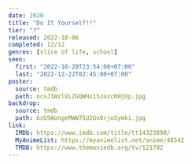 ```yaml
---
date: 2020
title: "Do It Yourself!!"
tier: "?"
released: 2022-10-06
completed: 12/12
genres: [slice of life, school]
seen:
  first: "2022-10-20T23:54:00+07:00"
  last: "2022-12-22T02:45:00+07:00"
poster:
  source: tmdb
  path: ocsJ1WzlVL2GQWHx1SzozcKHjUp.jpg
backdrop:
  source: tmdb
  path: bzG9AongeMWW75U2Gn0rjoSymki.jpg
link:
  IMDb: https://www.imdb.com/title/tt14323890/
  MyAnimeList: https://myanimelist.net/anime/48542
  TMDB: https://www.themoviedb.org/tv/121702
---
```

